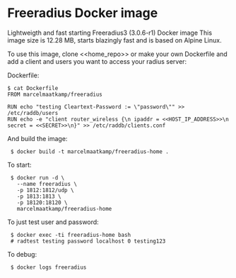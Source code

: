 # Freeradius Docker image

Lightweigth and fast starting Freeradius3 (3.0.6-r1) Docker image 
This image size is 12.28 MB, starts blazingly fast and is based on Alpine Linux.

To use this image, clone <<home_repo>> or make your own Dockerfile and add a client and users you want to access your radius server:

Dockerfile:
```
$ cat Dockerfile
FROM marcelmaatkamp/freeradius

RUN echo "testing Cleartext-Password := \"password\"" >> /etc/raddb/users
RUN echo -e "client router_wireless {\n ipaddr = <<HOST_IP_ADDRESS>>\n secret = <<SECRET>>\n}" >> /etc/raddb/clients.conf
```

And build the image:
```
 $ docker build -t marcelmaatkamp/freeradius-home .
```

To start: 
```
 $ docker run -d \
   --name freeradius \
   -p 1812:1812/udp \
   -p 1813:1813 \
   -p 18120:18120 \
   marcelmaatkamp/freeradius-home
```

To just test user and password:
```
 $ docker exec -ti freeradius-home bash
 # radtest testing password localhost 0 testing123
```

To debug:
```
 $ docker logs freeradius
```
